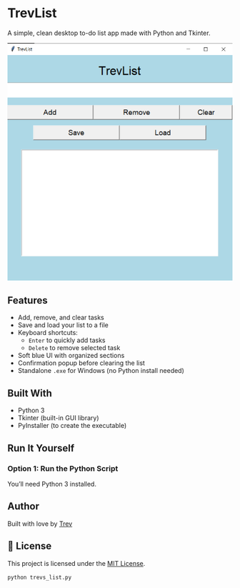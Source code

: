 # TrevList

A simple, clean desktop to-do list app made with Python and Tkinter.

![Screenshot](screenshot.png)

## Features

- Add, remove, and clear tasks
- Save and load your list to a file
- Keyboard shortcuts:
  - `Enter` to quickly add tasks
  - `Delete` to remove selected task
- Soft blue UI with organized sections
- Confirmation popup before clearing the list
- Standalone `.exe` for Windows (no Python install needed)

## Built With

- Python 3
- Tkinter (built-in GUI library)
- PyInstaller (to create the executable)

## Run It Yourself

### Option 1: Run the Python Script
You’ll need Python 3 installed.

##  Author

Built with love by [Trev](https://github.com/TrevorBrowning)

## 📄 License

This project is licensed under the [MIT License](LICENSE).



```bash
python trevs_list.py
